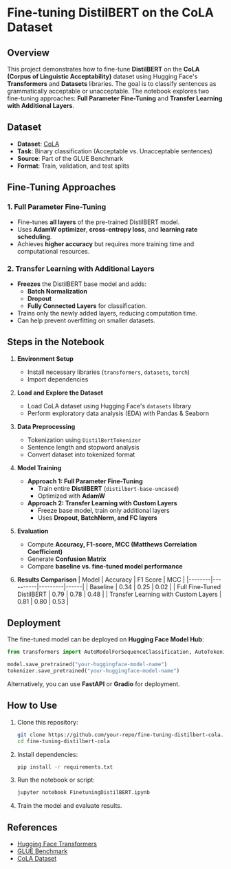 # Fine-tuning DistilBERT on the CoLA Dataset

## Overview
This project demonstrates how to fine-tune **DistilBERT** on the **CoLA (Corpus of Linguistic Acceptability)** dataset using Hugging Face's **Transformers** and **Datasets** libraries. The goal is to classify sentences as grammatically acceptable or unacceptable. The notebook explores two fine-tuning approaches: **Full Parameter Fine-Tuning** and **Transfer Learning with Additional Layers**.

## Dataset
- **Dataset**: [CoLA](https://gluebenchmark.com/tasks)
- **Task**: Binary classification (Acceptable vs. Unacceptable sentences)
- **Source**: Part of the GLUE Benchmark
- **Format**: Train, validation, and test splits

## Fine-Tuning Approaches
### 1. Full Parameter Fine-Tuning
- Fine-tunes **all layers** of the pre-trained DistilBERT model.
- Uses **AdamW optimizer**, **cross-entropy loss**, and **learning rate scheduling**.
- Achieves **higher accuracy** but requires more training time and computational resources.

### 2. Transfer Learning with Additional Layers
- **Freezes** the DistilBERT base model and adds:
  - **Batch Normalization**
  - **Dropout**
  - **Fully Connected Layers** for classification.
- Trains only the newly added layers, reducing computation time.
- Can help prevent overfitting on smaller datasets.

## Steps in the Notebook
1. **Environment Setup**
   - Install necessary libraries (`transformers`, `datasets`, `torch`)
   - Import dependencies

2. **Load and Explore the Dataset**
   - Load CoLA dataset using Hugging Face's `datasets` library
   - Perform exploratory data analysis (EDA) with Pandas & Seaborn

3. **Data Preprocessing**
   - Tokenization using `DistilBertTokenizer`
   - Sentence length and stopword analysis
   - Convert dataset into tokenized format

4. **Model Training**
   - **Approach 1: Full Parameter Fine-Tuning**
     - Train entire **DistilBERT** (`distilbert-base-uncased`)
     - Optimized with **AdamW**
   - **Approach 2: Transfer Learning with Custom Layers**
     - Freeze base model, train only additional layers
     - Uses **Dropout, BatchNorm, and FC layers**

5. **Evaluation**
   - Compute **Accuracy, F1-score, MCC (Matthews Correlation Coefficient)**
   - Generate **Confusion Matrix**
   - Compare **baseline vs. fine-tuned model performance**

6. **Results Comparison**
| Model | Accuracy | F1 Score | MCC |
|--------|----------|---------|------|
| Baseline | 0.34 | 0.25 | 0.02 |
| Full Fine-Tuned DistilBERT | 0.79 | 0.78 | 0.48 |
| Transfer Learning with Custom Layers | 0.81 | 0.80 | 0.53 |

## Deployment
The fine-tuned model can be deployed on **Hugging Face Model Hub**:
```python
from transformers import AutoModelForSequenceClassification, AutoTokenizer

model.save_pretrained("your-huggingface-model-name")
tokenizer.save_pretrained("your-huggingface-model-name")
```

Alternatively, you can use **FastAPI** or **Gradio** for deployment.

## How to Use
1. Clone this repository:
   ```sh
   git clone https://github.com/your-repo/fine-tuning-distilbert-cola.git
   cd fine-tuning-distilbert-cola
   ```
2. Install dependencies:
   ```sh
   pip install -r requirements.txt
   ```
3. Run the notebook or script:
   ```sh
   jupyter notebook FinetuningDistilBERT.ipynb
   ```
4. Train the model and evaluate results.

## References
- [Hugging Face Transformers](https://huggingface.co/docs/transformers/)
- [GLUE Benchmark](https://gluebenchmark.com/)
- [CoLA Dataset](https://nyu-mll.github.io/CoLA/)

